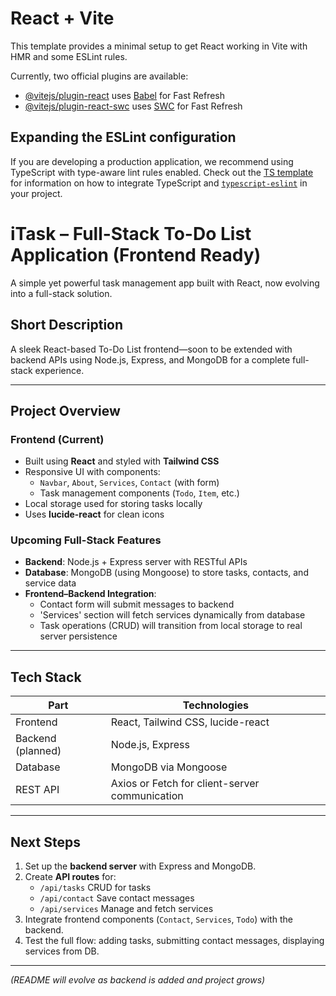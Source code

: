 # React + Vite

This template provides a minimal setup to get React working in Vite with HMR and some ESLint rules.

Currently, two official plugins are available:

- [@vitejs/plugin-react](https://github.com/vitejs/vite-plugin-react/blob/main/packages/plugin-react) uses [Babel](https://babeljs.io/) for Fast Refresh
- [@vitejs/plugin-react-swc](https://github.com/vitejs/vite-plugin-react/blob/main/packages/plugin-react-swc) uses [SWC](https://swc.rs/) for Fast Refresh

## Expanding the ESLint configuration

If you are developing a production application, we recommend using TypeScript with type-aware lint rules enabled. Check out the [TS template](https://github.com/vitejs/vite/tree/main/packages/create-vite/template-react-ts) for information on how to integrate TypeScript and [`typescript-eslint`](https://typescript-eslint.io) in your project.


# iTask – Full-Stack To-Do List Application (Frontend Ready)

A simple yet powerful task management app built with React, now evolving into a full-stack solution.

##  Short Description
A sleek React-based To-Do List frontend—soon to be extended with backend APIs using Node.js, Express, and MongoDB for a complete full-stack experience.

---

##  Project Overview

### Frontend (Current)
- Built using **React** and styled with **Tailwind CSS**
- Responsive UI with components:
  - `Navbar`, `About`, `Services`, `Contact` (with form)
  - Task management components (`Todo`, `Item`, etc.)
- Local storage used for storing tasks locally
- Uses **lucide-react** for clean icons

###  Upcoming Full-Stack Features
- **Backend**: Node.js + Express server with RESTful APIs
- **Database**: MongoDB (using Mongoose) to store tasks, contacts, and service data
- **Frontend–Backend Integration**:
  - Contact form will submit messages to backend
  - 'Services' section will fetch services dynamically from database
  - Task operations (CRUD) will transition from local storage to real server persistence

---

##  Tech Stack

| Part          | Technologies                  |
|---------------|-------------------------------|
| Frontend      | React, Tailwind CSS, lucide-react |
| Backend (planned) | Node.js, Express           |
| Database      | MongoDB via Mongoose          |
| REST API      | Axios or Fetch for client-server communication |

---

##  Next Steps

1. Set up the **backend server** with Express and MongoDB.
2. Create **API routes** for:
   - `/api/tasks`  CRUD for tasks
   - `/api/contact`  Save contact messages
   - `/api/services`  Manage and fetch services
3. Integrate frontend components (`Contact`, `Services`, `Todo`) with the backend.
4. Test the full flow: adding tasks, submitting contact messages, displaying services from DB.

---

*(README will evolve as backend is added and project grows)*

